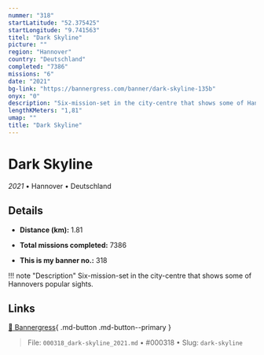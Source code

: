 ```yaml
---
nummer: "318"
startLatitude: "52.375425"
startLongitude: "9.741563"
titel: "Dark Skyline"
picture: ""
region: "Hannover"
country: "Deutschland"
completed: "7386"
missions: "6"
date: "2021"
bg-link: "https://bannergress.com/banner/dark-skyline-135b"
onyx: "0"
description: "Six-mission-set in the city-centre that shows some of Hannovers popular sights."
lengthKMeters: "1,81"
umap: ""
title: "Dark Skyline"
---
```

# Dark Skyline

*2021* • Hannover • Deutschland



## Details
- **Distance (km):** 1.81

- **Total missions completed:** 7386
- **This is my banner no.:** 318


!!! note "Description"
    Six-mission-set in the city-centre that shows some of Hannovers popular sights.



## Links
[🔗 Bannergress](https://bannergress.com/banner/dark-skyline-135b){ .md-button .md-button--primary }



> File: `000318_dark-skyline_2021.md` • #000318 • Slug: `dark-skyline`
